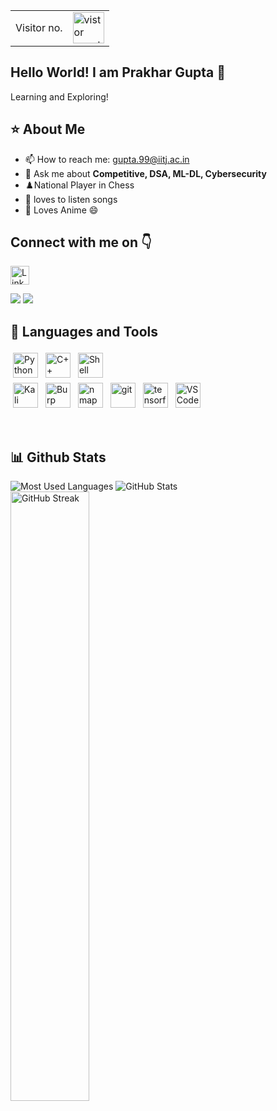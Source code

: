 <table>
  <tr>
    <td>Visitor no.</td>
    <td><img src="https://profile-counter.glitch.me/prakharguptaujjain/count.svg" alt="vistor count" height="50" /></td>
  </tr>
</table>

## Hello World! I am Prakhar Gupta 🌻
<!-- I am a Junior pusuing B.Tech in the field of Artificial Intelligence and Data Science at IIT Jodhpur.  -->
Learning and Exploring!

## :star: About Me

- 📫 How to reach me: <a href="mailto:gupta.99@iitj.ac.in">gupta.99@iitj.ac.in</a>
- 💬 Ask me about **Competitive, DSA, ML-DL, Cybersecurity**
- ♟️National Player in Chess
- 🎵 loves to listen songs
- 🎌 Loves Anime 😄

## Connect with me on 👇

<a href="https://www.linkedin.com/in/prakharguptaujjain/" target="_blank"><img align="center" src="https://cdn-icons-png.flaticon.com/512/174/174857.png" alt="LinkedIn" height="30" width="30"></a>

<a href="https://codeforces.com/profile/PrakharGupta21" target="_blank">
<img src="https://img.shields.io/badge/CodeForces--darkgreen" ;></img></a>
</a>
<a href="https://www.codechef.com/users/prakhargupta99" target="_blank">
<img src="https://img.shields.io/badge/CodeChef--blue" />
</a>
<br/>

## 🚀 Languages and Tools
<p align="left">
  <img src="https://upload.wikimedia.org/wikipedia/commons/thumb/c/c3/Python-logo-notext.svg/768px-Python-logo-notext.svg.png" alt="Python" height="40" style="vertical-align:top; margin:4px">
  <img src="https://upload.wikimedia.org/wikipedia/commons/thumb/1/18/ISO_C%2B%2B_Logo.svg/240px-ISO_C%2B%2B_Logo.svg.png" alt="C++" height="40" style="vertical-align:top; margin:4px">
  <img src="https://encrypted-tbn0.gstatic.com/images?q=tbn:ANd9GcQiMuFqNDaO68lzz6_aCIgmXB4ptKAFjYP6TuHEKJxBrw&s" alt="Shell" height="40" style="vertical-align:top; margin:4px">
  <!-- leave line -->
  </br>
  <img src="https://upload.wikimedia.org/wikipedia/commons/thumb/4/4b/Kali_Linux_2.0_wordmark.svg/1920px-Kali_Linux_2.0_wordmark.svg.png" alt="Kali Linux" height="40" style="vertical-align:top; margin:4px">
  <img src="https://encrypted-tbn0.gstatic.com/images?q=tbn:ANd9GcRme6g1isUGPuaK93QADw0mgv1QWQ--HmHRxRUcFqc&s" alt="Burp Suite" height="40" style="vertical-align:top; margin:4px">
  <img src="https://nmap.org/images/nmap-logo-256x256.png" alt="nmap" height="40" style="vertical-align:top; margin:4px">
  <img src="https://git-scm.com/images/logos/downloads/Git-Icon-1788C.png" alt="git" height="40" style="vertical-align:top; margin:4px">
  <img src="https://upload.wikimedia.org/wikipedia/commons/2/2d/Tensorflow_logo.svg" alt="tensorflow" height="40" style="vertical-align:top; margin:4px">
  <img src="https://upload.wikimedia.org/wikipedia/commons/9/9a/Visual_Studio_Code_1.35_icon.svg" alt="VS Code" height="40" style="vertical-align:top; margin:4px">
</p>
</br>

## 📊 Github Stats
<img src="https://github-readme-stats.vercel.app/api/top-langs?username=prakharguptaujjain&show_icons=true&locale=en&layout=compact" alt="Most Used Languages"/>

<img src="https://github-readme-stats.vercel.app/api?username=prakharguptaujjain&show_icons=true&locale=en" alt="GitHub Stats" />

<img width="50%" src="https://github-readme-streak-stats.herokuapp.com/?user=prakharguptaujjain&theme=tokyonight" alt="GitHub Streak" />
